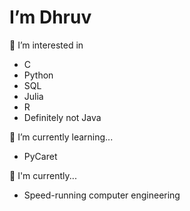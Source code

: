 # I’m Dhruv

👀 I’m interested in 
- C
- Python
- SQL
- Julia
- R
- Definitely not Java

🌱 I’m currently learning...
- PyCaret

🏫 I'm currently...
- Speed-running computer engineering
